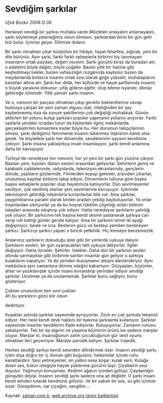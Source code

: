 # Sevdiğim şarkılar

*Ufuk Bozkır 2008.12.06*

<tr><td class="metin" colspan="2" style="padding-top: 20px; padding-left: 5px; padding-right: 10px;">Herkesin sevdiği bir şarkısı mutlaka vardır.Müzikten anlayalım anlamayalım, şarkı söylemeye yeteneğimiz olsun olmasın, şarkılardan birisi bir gün gelir bizi bulur. İçimize geçer. Dilimize dolanır.</td></tr><tr><td class="metin" colspan="2" style="padding-top: 20px; padding-left: 5px; padding-right: 10px;"><p>Bir şarkı olmaktan çıkar büsbütün bir hikâye, hayat felsefesi, sığınak, yeni bir dile bürünür. Aynı şarkı, farklı farklı sebeplerle birbirini hiç tanımayan insanların ortak paydası, değeri oluverir. Şarkı gücünü biraz da buradan alır, o adaletini böyle dağıtır, böyle çoğaltır. Bazen yitik bir hazine gibi keşfedilmeyi bekler, bazen vefasızlığın rüzgârında kaybolur bazen de meydanlarda binlerce insanın ortak sesi olarak göğe yükselir, muhataplarını kanatları altına alır. Şarkı her dilde, her kültürde ve hayat şartlarında insanın o büyük yarasına dokunur; yitip gidene ağıttır, olup bitene isyandır, dönüp geleceğe özlemdir. Yitik yanıdır şarkı insanın.
<p>Ve o, ıramızın bir parçası olmaktan çıkıp genelin beklentilerine cevap bulmaya çalışan bir yeni zaman olgusu olalı, niteliğinden bir şey kaybetmemiş olsa da sunum şekillerinin çok değiştiği muhakkak. Günün aktörleri bir yolunu bulup şarkıları popüler yapmanın yollarını arıyorlar. Farklı sazlarla yeniden icradan tutun da kliplerden ilginç mekânlarda gerçekleştirilen konserlere kadar böyle bu. Her durumun takipçilerinin olması, şarkı dediğimiz fenomenle insanın tükenmez ilişkisinin kanıtı olsa gerek. Ve böylelikle şarkı her dönemde, sevdiklerinin sayısını kendisine çekiyor. Şarkı insana yaklaştıkça insan insanlaşıyor, şarkı kendi anlamına daha bir kavuşuyor.
<p>Türkiye'de neredeyse her mevsim, her yıl yeni bir şarkı gün yüzüne çıkıyor. Bazıları yeni, bazıları dünün sesleri arasından geliyorlar. Şehirlerin geniş ve kalabalık caddelerinde, radyolarda, televizyon ekranlarında, gençlerin dilinde, yaşlıların gözlerinde. Filmlerden kopup gelenler, arşivden çıkanlar, unutulmuş kayıtlar birbirini takip ediyor. Dönemlerin ruhuna göre başka başka sebeplerle popüler olup hayatımıza katılıyorlar. Dün sevilmeyenler seviliyor, çok sevilmiş olanlar yeni sevenlerine kavuşuyor. İçlerinde teknolojinin getirdiği imkânlarla kurtarılanlar bile var. Ama şarkılar, yaygınlıklarına paralel olarak birden aradan çekilip kayboluyorlar. Ya onlar insanlardan sıkılıyorlar ya da bu hoyrat tüketim çılgınlığı onları kitlenin talepleri arasında sıkıştırıp yok ediyor. Hatta neredeyse şarkıların yalınlığı yok oluyor. Bir şarkıcının tek başına kendi sesine yaslanarak şarkıya can verip ruh kattığı günler geride kalıyor. Ama bir şarkının temel iki ayağı değişmiyor; beste ve icra. Bestenin gücü ve besteyi yeniden besteleyen şarkıcı. Şarkıcıyı şarkıcı yapan o biricik yetkinlik. Hiç kimseye benzemezlik.
<p>Anılarımız şarkıların dokuduğu ipler gibi bir yerlerde uykuya dalıyor. Şarkıların sesleri, bir gün uyanacakları tatlı uykuya dalıyorlar. İlgiler değişiyor. Hatta özneler. Şehirler. İstekler. Daha dün bir şarkının sesleri altında sarmaşıklar gibi birbirine sarılan insanlar gün geliyor o şarkıya kulaklarını kapatıyor. Ya da yeniden buluşmanın ateşini alevlendiriyor. Aynı mekânlara aynı zamanlara dönme isteğini kabartıyor. Gözyaşları, hüzünler, ahlar ve yazıklanışlar içinde insanı kıvrandırıp yerinden ediyor sevdiği şarkılar. Unutmak ya da unutamamak. Şarkılar bunu sağlıyor, bunu gösteriyor.
<p><i>Çoktan unuturdum ben seni çoktan
<br/>Ah bu şarkıların gözü kör olsun</i>
<p>dedirtiyor.
<p>Kuşaklar aslında şarkılar sayesinde ayrışıyorlar. Zevk en çok şarkıda tekamül ediyor. Her nesil kendi zevk hakkını bir bakıma şarkılarda kullanıyor. Şarkılar sayesinde insanlar kendilerini ifade ediyorlar. Buluşuyorlar. Zamanın ruhunu yakalıyorlar. Tek bir tip algının ve yaşama biçiminin ürünü ise sadece marşlar oluyor. Marşlar ki, insanoğlunun zalim çocukluğunun gür sesli oyunu olmaktan ileri geçemiyor. Marşlar parodik kalıyor. Şarkılar trajedik.
<p>Herkes sevdiği şarkıyı kendi sesinden dilindirmek ister. İnsanın sevdiği şarkı, içten dışa doğru bir iç duman gibi buğulanır, helezonlar içinde ruhu kanatlandırır. Sesi yetmeyenler, en yatkın sese koşar, kulak verir. Kulağa dolan ses, bütün isteğiyle hayatı yüklenme gücünü taşır. Çiçeklerin sesi duyulur. Yağmurun konuşması. Kedinin ağacın içinden gülüşü. Çaydanlığın günaydın deyişi. İnsanın sevdiği şarkı sadece ona ait değildir. O şarkı insanı kendi elinden tutarak kendisine götürür. Ve bir sabah bir ses, su gibi içimize sızar: Günaydınım, nar çiçeğim, sevgilim....<br/></p></p></p></p></p></p></p></p></td></tr>

Kaynak: [zaman.com.tr](http://zaman.com.tr/yazar.do?yazino=767579), [web.archive.org (arşiv bağlantısı)](http://web.archive.org/web/20081206120814/http://zaman.com.tr:80/yazar.do?yazino=767579)
